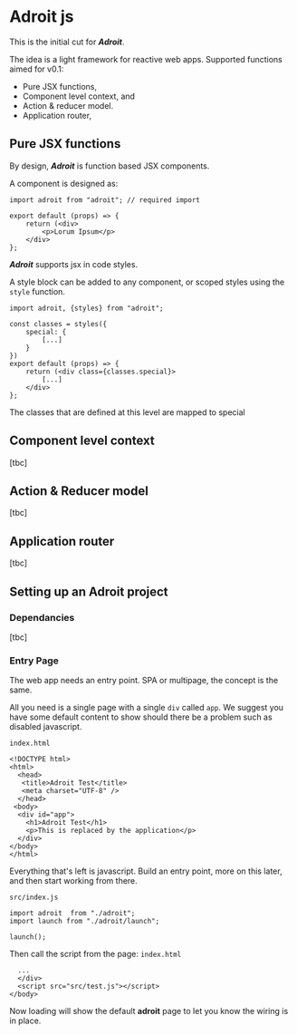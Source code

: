 # Adroit js

This is the initial cut for ***Adroit***.

The idea is a light framework for reactive web apps.
Supported functions aimed for v0.1:
- Pure JSX functions,
- Component level context, and
- Action & reducer model.
- Application router,

## Pure JSX functions
By design, ***Adroit*** is function based JSX components.

A component is designed as:

```
import adroit from "adroit"; // required import

export default (props) => {
    return (<div>
        <p>Lorum Ipsum</p>
    </div>
};
```

***Adroit*** supports jsx in code styles.

A style block can be added to any component, or scoped styles using the `style` function.

```
import adroit, {styles} from "adroit";

const classes = styles({
    special: {
        [...]
    }
})
export default (props) => {
    return (<div class={classes.special}>
        [...]
    </div>
};
```

The classes that are defined at this level are mapped to special

## Component level context

[tbc]

## Action & Reducer model

[tbc]

## Application router

[tbc]

## Setting up an **Adroit** project

### Dependancies

[tbc]

### Entry Page

The web app needs an entry point. SPA or multipage, the concept is the same.

All you need is a single page with a single `div` called `app`. We suggest you have some default content to show should there be a problem such as disabled javascript.

`index.html`
```
<!DOCTYPE html>
<html>
  <head>
   <title>Adroit Test</title>
   <meta charset="UTF-8" />
  </head>
 <body>
  <div id="app">
    <h1>Adroit Test</h1>
    <p>This is replaced by the application</p>
  </div>
</body>
</html>
```

Everything that's left is javascript.  Build an entry point, more on this later, and then start working from there.

`src/index.js`
```
import adroit  from "./adroit";
import launch from "./adroit/launch";

launch();
```

Then call the script from the page:
`index.html`
```
  ...
  </div>
  <script src="src/test.js"></script>
</body>
```

Now loading will show the default **adroit** page to let you know the wiring is in place.

